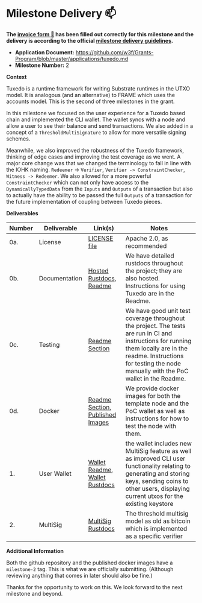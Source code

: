 # Milestone Delivery :mailbox:

**The [invoice form :pencil:](https://docs.google.com/forms/d/e/1FAIpQLSfmNYaoCgrxyhzgoKQ0ynQvnNRoTmgApz9NrMp-hd8mhIiO0A/viewform) has been filled out correctly for this milestone and the delivery is according to the official [milestone delivery guidelines](https://github.com/w3f/Grants-Program/blob/master/docs/Support%20Docs/milestone-deliverables-guidelines.md).**

- **Application Document:** https://github.com/w3f/Grants-Program/blob/master/applications/tuxedo.md
- **Milestone Number:** 2

**Context**

Tuxedo is a runtime framework for writing Substrate runtimes in the UTXO model. It is analogous (and an alternative) to FRAME which uses the accounts model. This is the second of three milestones in the grant.

In this milestone we focused on the user experience for a Tuxedo based chain and implemented the CLI wallet. The wallet syncs with a node and allow a user to see their balance and send transactions. We also added in a concept of a `ThresholdMultiSignature` to allow for more versatile signing schemes.

Meanwhile, we also improved the robustness of the Tuxedo framework, thinking of edge cases and improving the test coverage as we went. A major core change was that we changed the terminology to fall in line with the IOHK naming. `Redeemer` -> `Verifier`, `Verifier -> ConstraintChecker`, `Witness -> Redeemer`. We also allowed for a more powerful `ConstraintChecker` which can not only have access to the `DynamicallyTypedData` from the `Inputs` and `Outputs` of a transaction but also to actually have the ability to be passed the full `Outputs` of a transaction for the future implementation of coupling between Tuxedo pieces.

**Deliverables**

| Number | Deliverable   | Link(s)                                                                                                                                                                                 | Notes                                                                                                                                                                                                                      |
| ------ | ------------- | --------------------------------------------------------------------------------------------------------------------------------------------------------------------------------------- | -------------------------------------------------------------------------------------------------------------------------------------------------------------------------------------------------------------------------- |
| 0a.    | License       | [LICENSE file](https://github.com/Off-Narrative-Labs/Tuxedo/blob/milestone-1/LICENSE)                                                                                                   | Apache 2.0, as recommended                                                                                                                                                                                                 |
| 0b.    | Documentation | [Hosted Rustdocs](https://off-narrative-labs.github.io/Tuxedo), [Readme](https://github.com/Off-Narrative-Labs/Tuxedo/tree/milestone-1#readme)                                          | We have detailed rustdocs throughout the project; they are also hosted. Instructions for using Tuxedo are in the Readme.                                                                                                   |
| 0c.    | Testing       | [Readme Section](https://github.com/Off-Narrative-Labs/Tuxedo#testing-and-code-quality)                                                                                                 | We have good unit test coverage throughout the project. The tests are run in CI and instructions for running them locally are in the readme. Instructions for testing the node manually with the PoC wallet in the Readme. |
| 0d.    | Docker        | [Readme Section](https://github.com/Off-Narrative-Labs/Tuxedo#docker), [Published Images](https://github.com/orgs/Off-Narrative-Labs/packages)                                          | We provide docker images for both the template node and the PoC wallet as well as instructions for how to test the node with them.                                                                                         |
| 1.     | User Wallet   | [Wallet Readme](https://github.com/Off-Narrative-Labs/Tuxedo/tree/main/wallet#readme), [Wallet Rustdocs](https://off-narrative-labs.github.io/Tuxedo/tuxedo_template_wallet/index.html) | the wallet includes new MultiSig feature as well as improved CLI user functionality relating to generating and storing keys, sending coins to other users, displaying current utxos for the existing keystore              |
| 2.     | MultiSig      | [MultiSig Rustdocs](https://off-narrative-labs.github.io/Tuxedo/tuxedo_core/verifier/struct.ThresholdMultiSignature.html)                                                               | The threshold multisig model as old as bitcoin which is implemented as a specific verifier                                                                                                                                 |

**Additional Information**

Both the github repository and the published docker images have a `milestone-2` tag. This is what we are officially submitting. (Although reviewing anything that comes in later should also be fine.)

Thanks for the opportunity to work on this. We look forward to the next milestone and beyond.
